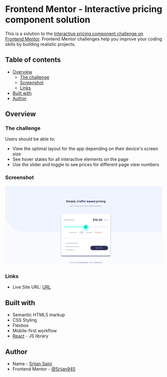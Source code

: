 # Frontend Mentor - Interactive pricing component solution

This is a solution to the [Interactive pricing component challenge on Frontend Mentor](https://www.frontendmentor.io/challenges/interactive-pricing-component-t0m8PIyY8). Frontend Mentor challenges help you improve your coding skills by building realistic projects. 

## Table of contents

- [Overview](#overview)
  - [The challenge](#the-challenge)
  - [Screenshot](#screenshot)
  - [Links](#links)
- [Built with](#built-with)
- [Author](#author)


## Overview

### The challenge

Users should be able to:

- View the optimal layout for the app depending on their device's screen size
- See hover states for all interactive elements on the page
- Use the slider and toggle to see prices for different page view numbers

### Screenshot

![](./screenshot.png)

### Links

- Live Site URL: [URL](https://srijan945.github.io/Interactive-Pricing-Component/)

## Built with

- Semantic HTML5 markup
- CSS Styling
- Flexbox
- Mobile-first workflow
- [React](https://reactjs.org/) - JS library

## Author

- Name - [Srijan Saini](#)
- Frontend Mentor - [@Srijan945](https://www.frontendmentor.io/profile/Srijan945)

